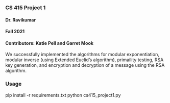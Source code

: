 ### CS 415 Project 1
#### Dr. Ravikumar
#### Fall 2021

#### Contributors: Katie Pell and Garret Mook


We successfully implemented the algorithms for modular exponentiation, modular inverse (using Extended Euclid’s algorithm),
primaility testing, RSA key generation, and encryption and decryption of a message using the RSA
algorithm. 

### Usage
pip install -r requirements.txt
python cs415_project1.py
